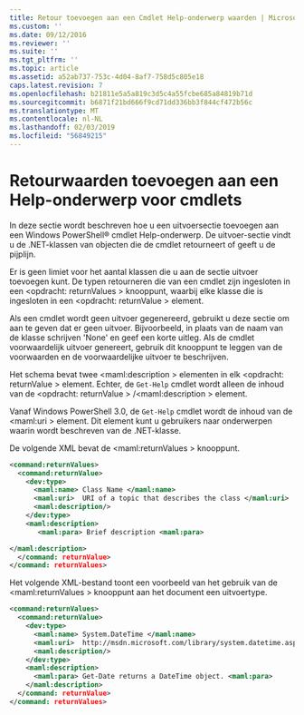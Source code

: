 ```yaml
---
title: Retour toevoegen aan een Cmdlet Help-onderwerp waarden | Microsoft Docs
ms.custom: ''
ms.date: 09/12/2016
ms.reviewer: ''
ms.suite: ''
ms.tgt_pltfrm: ''
ms.topic: article
ms.assetid: a52ab737-753c-4d04-8af7-758d5c805e18
caps.latest.revision: 7
ms.openlocfilehash: b21811e5a5a819c3d5c4a55fcbe685a84819b71d
ms.sourcegitcommit: b6871f21bd666f9cd71dd336bb3f844cf472b56c
ms.translationtype: MT
ms.contentlocale: nl-NL
ms.lasthandoff: 02/03/2019
ms.locfileid: "56849215"
---
```

# <a name="how-to-add-return-values-to-a-cmdlet-help-topic"></a>Retourwaarden toevoegen aan een Help-onderwerp voor cmdlets

In deze sectie wordt beschreven hoe u een uitvoersectie toevoegen aan een Windows PowerShell® cmdlet Help-onderwerp. De uitvoer-sectie vindt u de .NET-klassen van objecten die de cmdlet retourneert of geeft u de pijplijn.

Er is geen limiet voor het aantal klassen die u aan de sectie uitvoer toevoegen kunt. De typen retourneren die van een cmdlet zijn ingesloten in een \<opdracht: returnValues > knooppunt, waarbij elke klasse die is ingesloten in een \<opdracht: returnValue > element.

Als een cmdlet wordt geen uitvoer gegenereerd, gebruikt u deze sectie om aan te geven dat er geen uitvoer. Bijvoorbeeld, in plaats van de naam van de klasse schrijven 'None' en geef een korte uitleg. Als de cmdlet voorwaardelijk uitvoer genereert, gebruik dit knooppunt te leggen van de voorwaarden en de voorwaardelijke uitvoer te beschrijven.

Het schema bevat twee \<maml:description > elementen in elk \<opdracht: returnValue > element. Echter, de `Get-Help` cmdlet wordt alleen de inhoud van de \<opdracht: returnValue > /\<maml:description > element.

Vanaf Windows PowerShell 3.0, de `Get-Help` cmdlet wordt de inhoud van de \<maml:uri > element. Dit element kunt u gebruikers naar onderwerpen waarin wordt beschreven van de .NET-klasse.

De volgende XML bevat de \<maml:returnValues > knooppunt.

```xml
<command:returnValues>
  <command:returnValue>
    <dev:type>
      <maml:name> Class Name </maml:name>
      <maml:uri>  URI of a topic that describes the class </maml:uri>
      <maml:description/>
    </dev:type>
    <maml:description>
       <maml:para> Brief description <maml:para>

</maml:description>
  </command: returnValue>
</command: returnValues>
```

Het volgende XML-bestand toont een voorbeeld van het gebruik van de \<maml:returnValues > knooppunt aan het document een uitvoertype.

```xml
<command:returnValues>
  <command:returnValue>
    <dev:type>
      <maml:name> System.DateTime </maml:name>
      <maml:uri>  http://msdn.microsoft.com/library/system.datetime.aspx </maml:uri>
      <maml:description/>
    </dev:type>
    <maml:description>
      <maml:para> Get-Date returns a DateTime object. <maml:para>
    </maml:description>
  </command: returnValue>
</command: returnValues>
```



